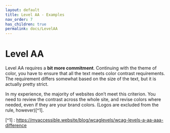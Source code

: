 ```yaml
---
layout: default
title: Level AA - Examples
nav_order: 7
has_children: true
permalink: docs/LevelAA
---
```

# Level AA
Level AA requires a **bit more commitment**. Continuing with the theme of color, you have to ensure that all the text meets color contrast requirements. The requirement differs somewhat based on the size of the text, but it is actually pretty strict.

In my experience, the majority of websites don’t meet this criterion. You need to review the contrast across the whole site, and revise colors where needed, even if they are your brand colors. (Logos are excluded from the rule, however)[^1].

[^1] : https://myaccessible.website/blog/wcaglevels/wcag-levels-a-aa-aaa-difference